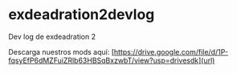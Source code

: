 # exdeadration2devlog
Dev log de exdeadration 2

Descarga nuestros mods aquí: [https://drive.google.com/file/d/1P-fqsyEfP6dMZFuiZRlb63HBSqBxzwbT/view?usp=drivesdk](url)
